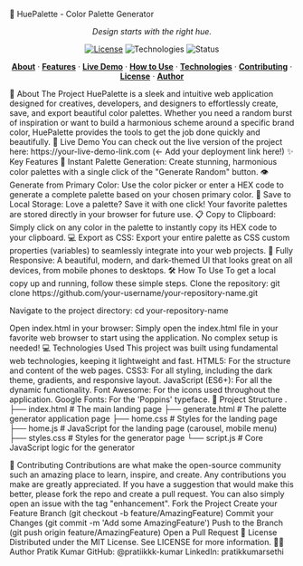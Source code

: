 🎨 HuePalette - Color Palette Generator
<p align="center">
<em>Design starts with the right hue.</em>
</p>
<p align="center">
<a href="https://github.com/pratiikkk-kumar/hue-palette-generator/blob/main/LICENSE"><img src="https://img.shields.io/badge/license-MIT-blue.svg" alt="License"></a>
<img src="https://img.shields.io/badge/tech-HTML%20|%20CSS%20|%20JS-yellow.svg" alt="Technologies">
<img src="https://img.shields.io/badge/status-live-brightgreen.svg" alt="Status">
</p>
<p align="center">
<a href="#about"><strong>About</strong></a> ·
<a href="#features"><strong>Features</strong></a> ·
<a href="#live-demo"><strong>Live Demo</strong></a> ·
<a href="#how-to-use"><strong>How to Use</strong></a> ·
<a href="#technologies"><strong>Technologies</strong></a> ·
<a href="#contributing"><strong>Contributing</strong></a> ·
<a href="#license"><strong>License</strong></a> ·
<a href="#author"><strong>Author</strong></a>
</p>
<a id="about">🌟 About The Project</a>
HuePalette is a sleek and intuitive web application designed for creatives, developers, and designers to effortlessly create, save, and export beautiful color palettes. Whether you need a random burst of inspiration or want to build a harmonious scheme around a specific brand color, HuePalette provides the tools to get the job done quickly and beautifully.
<a id="live-demo">🚀 Live Demo</a>
You can check out the live version of the project here:
https://your-live-demo-link.com (<- Add your deployment link here!)
<a id="features">✨ Key Features</a>
🎨 Instant Palette Generation: Create stunning, harmonious color palettes with a single click of the "Generate Random" button.
👁️ Generate from Primary Color: Use the color picker or enter a HEX code to generate a complete palette based on your chosen primary color.
💾 Save to Local Storage: Love a palette? Save it with one click! Your favorite palettes are stored directly in your browser for future use.
📋 Copy to Clipboard: Simply click on any color in the palette to instantly copy its HEX code to your clipboard.
💻 Export as CSS: Export your entire palette as CSS custom properties (variables) to seamlessly integrate into your web projects.
📱 Fully Responsive: A beautiful, modern, and dark-themed UI that looks great on all devices, from mobile phones to desktops.
<a id="how-to-use">🛠️ How To Use</a>
To get a local copy up and running, follow these simple steps.
Clone the repository:
git clone https://github.com/your-username/your-repository-name.git


Navigate to the project directory:
cd your-repository-name


Open index.html in your browser:
Simply open the index.html file in your favorite web browser to start using the application. No complex setup is needed!
<a id="technologies">💻 Technologies Used</a>
This project was built using fundamental web technologies, keeping it lightweight and fast.
HTML5: For the structure and content of the web pages.
CSS3: For all styling, including the dark theme, gradients, and responsive layout.
JavaScript (ES6+): For all the dynamic functionality.
Font Awesome: For the icons used throughout the application.
Google Fonts: For the 'Poppins' typeface.
📂 Project Structure
.
├── index.html          # The main landing page
├── generate.html       # The palette generator application page
├── home.css            # Styles for the landing page
├── home.js             # JavaScript for the landing page (carousel, mobile menu)
├── styles.css          # Styles for the generator page
└── script.js           # Core JavaScript logic for the generator


<a id="contributing">🤝 Contributing</a>
Contributions are what make the open-source community such an amazing place to learn, inspire, and create. Any contributions you make are greatly appreciated.
If you have a suggestion that would make this better, please fork the repo and create a pull request. You can also simply open an issue with the tag "enhancement".
Fork the Project
Create your Feature Branch (git checkout -b feature/AmazingFeature)
Commit your Changes (git commit -m 'Add some AmazingFeature')
Push to the Branch (git push origin feature/AmazingFeature)
Open a Pull Request
<a id="license">📜 License</a>
Distributed under the MIT License. See LICENSE for more information.
<a id="author">👨‍💻 Author</a>
Pratik Kumar
GitHub: @pratiikkk-kumar
LinkedIn: pratikkumarsethi
